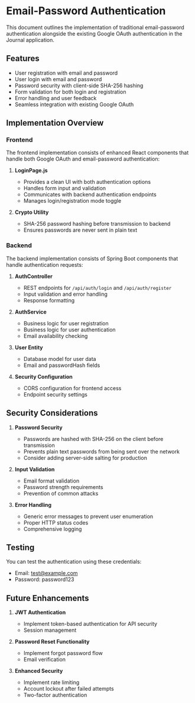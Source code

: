 # Email-Password Authentication

This document outlines the implementation of traditional email-password authentication alongside the existing Google OAuth authentication in the Journal application.

## Features

- User registration with email and password
- User login with email and password
- Password security with client-side SHA-256 hashing
- Form validation for both login and registration
- Error handling and user feedback
- Seamless integration with existing Google OAuth

## Implementation Overview

### Frontend

The frontend implementation consists of enhanced React components that handle both Google OAuth and email-password authentication:

1. **LoginPage.js**
   - Provides a clean UI with both authentication options
   - Handles form input and validation
   - Communicates with backend authentication endpoints
   - Manages login/registration mode toggle

2. **Crypto Utility**
   - SHA-256 password hashing before transmission to backend
   - Ensures passwords are never sent in plain text

### Backend

The backend implementation consists of Spring Boot components that handle authentication requests:

1. **AuthController**
   - REST endpoints for `/api/auth/login` and `/api/auth/register`
   - Input validation and error handling
   - Response formatting

2. **AuthService**
   - Business logic for user registration
   - Business logic for user authentication
   - Email availability checking

3. **User Entity**
   - Database model for user data
   - Email and passwordHash fields

4. **Security Configuration**
   - CORS configuration for frontend access
   - Endpoint security settings

## Security Considerations

1. **Password Security**
   - Passwords are hashed with SHA-256 on the client before transmission
   - Prevents plain text passwords from being sent over the network
   - Consider adding server-side salting for production

2. **Input Validation**
   - Email format validation
   - Password strength requirements
   - Prevention of common attacks

3. **Error Handling**
   - Generic error messages to prevent user enumeration
   - Proper HTTP status codes
   - Comprehensive logging

## Testing

You can test the authentication using these credentials:

- Email: test@example.com
- Password: password123

## Future Enhancements

1. **JWT Authentication**
   - Implement token-based authentication for API security
   - Session management

2. **Password Reset Functionality**
   - Implement forgot password flow
   - Email verification

3. **Enhanced Security**
   - Implement rate limiting
   - Account lockout after failed attempts
   - Two-factor authentication
